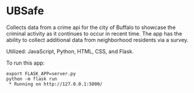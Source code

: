 # UBSafe

Collects data from a crime api for the city of Buffalo to showcase the criminal activity as it continues to occur in recent time. The app has the ability to collect additional data from neighborhood residents via a survey.

Utilized: JavaScript, Python, HTML, CSS, and Flask.

To run this app:

```
export FLASK_APP=server.py
python -m flask run
 * Running on http://127.0.0.1:5000/
 ```
